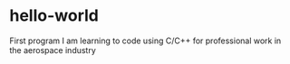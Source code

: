 # hello-world
First program
I am learning to code using C/C++ for professional work in the aerospace industry
